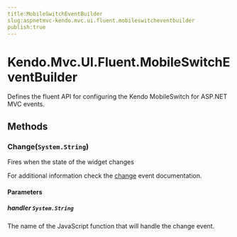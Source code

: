 ```yaml
---
title:MobileSwitchEventBuilder
slug:aspnetmvc-kendo.mvc.ui.fluent.mobileswitcheventbuilder
publish:true
---
```


# Kendo.Mvc.UI.Fluent.MobileSwitchEventBuilder
Defines the fluent API for configuring the Kendo MobileSwitch for ASP.NET MVC events.



## Methods

### Change(`System.String`)
Fires when the state of the widget changes

For additional information check the [change](/api/web/mobileswitch#events-change) event documentation.


#### Parameters

##### handler `System.String`
The name of the JavaScript function that will handle the change event.






 
